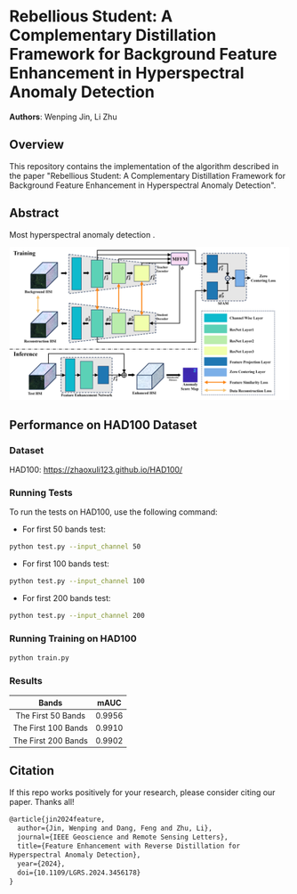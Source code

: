 # Rebellious Student: A Complementary Distillation Framework for Background Feature Enhancement in Hyperspectral Anomaly Detection
**Authors**: Wenping Jin,  Li Zhu

## Overview

This repository contains the implementation of the algorithm described in the paper "Rebellious Student: A Complementary Distillation Framework for Background Feature Enhancement in Hyperspectral Anomaly Detection". 

## Abstract
Most hyperspectral anomaly detection .

![image](https://github.com/cristianoKaKa/FERD/blob/master/framework.png)

## Performance on HAD100 Dataset

### Dataset

HAD100: https://zhaoxuli123.github.io/HAD100/

### Running Tests

To run the tests on HAD100, use the following command:

- For first 50 bands test:
```bash
python test.py --input_channel 50
```
- For first 100 bands test:
```bash
python test.py --input_channel 100
```
- For first 200 bands test:
```bash
python test.py --input_channel 200
```

### Running Training on HAD100

```bash
python train.py
```
### Results

| Bands | mAUC |
| :--: | :--: |
| The First 50 Bands | 0.9956 |
| The First 100 Bands | 0.9910 |
| The First 200 Bands | 0.9902 |


## Citation
If this repo works positively for your research, please consider citing our paper. Thanks all!
```
@article{jin2024feature,
  author={Jin, Wenping and Dang, Feng and Zhu, Li},
  journal={IEEE Geoscience and Remote Sensing Letters}, 
  title={Feature Enhancement with Reverse Distillation for Hyperspectral Anomaly Detection}, 
  year={2024},
  doi={10.1109/LGRS.2024.3456178}
}
```